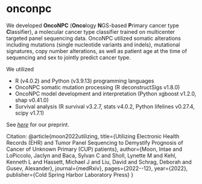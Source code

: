 # onconpc
We developed <b>OncoNPC</b> (<b>Onco</b>logy <b>N</b>GS-based <b>P</b>rimary cancer type <b>C</b>lassifier), a molecular cancer type classifier trained on multicenter targeted panel sequencing data. OncoNPC utilized somatic alterations including mutations (single nucleotide variants and indels), mutational signatures, copy number alterations, as well as patient age at the time of sequencing and sex to jointly predict cancer type.

We utilized<br>
<ul>
  <li>R (v4.0.2) and Python (v3.9.13) programming languages</li>
  <li>OncoNPC somatic mutation processing (R deconstructSigs v1.8.0)</li>
  <li>OncoNPC model development and interpretation (Python xgboost v1.2.0, shap v0.41.0)</li>
  <li>Survival analysis (R survival v3.2.7, stats v4.0.2, Python lifelines v0.27.4, scipy v1.7.1)</li>
</ul>

See <a href="https://www.medrxiv.org/content/10.1101/2022.12.22.22283696v1"><em>here</em></a> for our preprint.

Citation:
@article{moon2022utilizing,
  title={Utilizing Electronic Health Records (EHR) and Tumor Panel Sequencing to Demystify Prognosis of Cancer of Unknown Primary (CUP) patients},
  author={Moon, Intae and LoPiccolo, Jaclyn and Baca, Sylvan C and Sholl, Lynette M and Kehl, Kenneth L and Hassett, Michael J and Liu, David and Schrag, Deborah and Gusev, Alexander},
  journal={medRxiv},
  pages={2022--12},
  year={2022},
  publisher={Cold Spring Harbor Laboratory Press}
}
